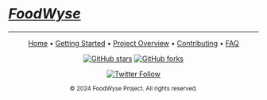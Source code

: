 # ***[FoodWyse](https://stackblitz.com/~/github.com/mcochranca/FoodWyse)***


---

<div align="center">

[Home](Home) • [Getting Started](Getting-Started) • [Project Overview](Project-Overview) • [Contributing](Contributing) • [FAQ](FAQ)

[![GitHub stars](https://img.shields.io/github/stars/mcochranca/HAR?style=social)](https://github.com/mcochranca/FoodWyse/stargazers)
[![GitHub forks](https://img.shields.io/github/forks/mcochranca/HAR?style=social)](https://github.com/mcochranca/FoodWyse/network/members)

[![Twitter Follow](https://img.shields.io/twitter/follow/igeniusly?style=social)](https://twitter.com/igeniusly)

<sub>© 2024 FoodWyse Project. All rights reserved.</sub>

</div>

